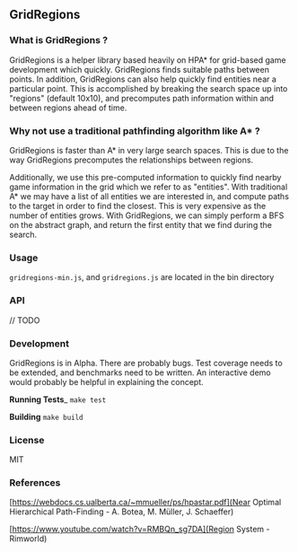 ## GridRegions

### What is GridRegions ?

GridRegions is a helper library based heavily on HPA* for grid-based game development which quickly. GridRegions finds suitable paths between points. In addition, GridRegions can also help quickly find entities near a particular point. This is accomplished by breaking the search space up into "regions" (default 10x10), and precomputes path information within and between regions ahead of time.

### Why not use a traditional pathfinding algorithm like A* ?

GridRegions is faster than A* in very large search spaces. This is due to the way GridRegions precomputes the relationships between regions.

Additionally, we use this pre-computed information to quickly find nearby game information in the grid which we refer to as "entities". With traditional A* we may have a list of all entities we are interested in, and compute paths to the target in order to find the closest. This is very expensive as the number of entities grows. With GridRegions, we can simply perform a BFS on the abstract graph, and return the first entity that we find during the search.

### Usage

`gridregions-min.js`, and `gridregions.js` are located in the bin directory

### API

// TODO

### Development

GridRegions is in Alpha. There are probably bugs. Test coverage needs to be extended, and benchmarks need to be written. An interactive demo would probably be helpful in explaining the concept.

__Running Tests___
`make test`

__Building__
`make build`

### License

MIT

### References

[https://webdocs.cs.ualberta.ca/~mmueller/ps/hpastar.pdf](Near Optimal Hierarchical Path-Finding - A. Botea, M. Müller, J. Schaeffer)

[https://www.youtube.com/watch?v=RMBQn_sg7DA](Region System - Rimworld)